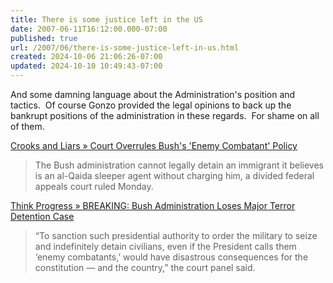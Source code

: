 ```yaml
---
title: There is some justice left in the US
date: 2007-06-11T16:12:00.000-07:00
published: true
url: /2007/06/there-is-some-justice-left-in-us.html
created: 2024-10-06 21:06:26-07:00
updated: 2024-10-10 10:49:43-07:00
---
```


And some damning language about the Administration's position and tactics.  Of course Gonzo provided the legal opinions to back up the bankrupt positions of the administration in these regards.  For shame on all of them.  
  
[Crooks and Liars » Court Overrules Bush's 'Enemy Combatant' Policy](http://www.crooksandliars.com/2007/06/11/court-overrules-bushs-enemy-combatant-policy/)  

> The Bush administration cannot legally detain an immigrant it believes is an al-Qaida sleeper agent without charging him, a divided federal appeals court ruled Monday.

[Think Progress » BREAKING: Bush Administration Loses Major Terror Detention Case](http://thinkprogress.org/2007/06/11/breaking-bush-administration-loses-major-terror-case/)  

> “To sanction such presidential authority to order the military to seize and indefinitely detain civilians, even if the President calls them ‘enemy combatants,’ would have disastrous consequences for the constitution — and the country,” the court panel said.